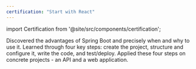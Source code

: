 ```yaml
---
certification: "Start with React"
---
```


import Certification from '@site/src/components/certification';

Discovered the advantages of Spring Boot and precisely when and why to use it. Learned through four key steps: create the project, structure and configure it, write the code, and test/deploy. Applied these four steps on concrete projects - an API and a web application.

<Certification name={frontMatter.certification} />